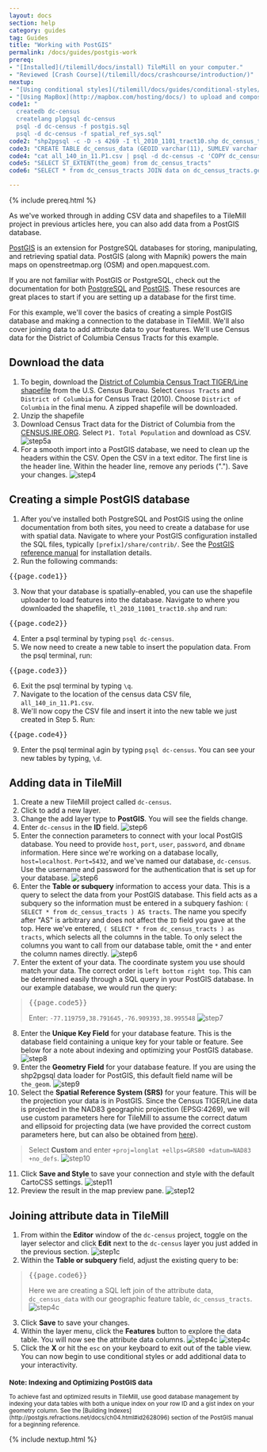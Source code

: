 ```yaml
---
layout: docs
section: help
category: guides
tag: Guides
title: "Working with PostGIS"
permalink: /docs/guides/postgis-work
prereq:
- "[Installed](/tilemill/docs/install) TileMill on your computer."
- "Reviewed [Crash Course](/tilemill/docs/crashcourse/introduction/)"
nextup:
- "[Using conditional styles](/tilemill/docs/guides/conditional-styles/) to control the appearance of points based on data."
- "[Using MapBox](http://mapbox.com/hosting/docs/) to upload and composite your map."
code1: "
  createdb dc-census
  createlang plpgsql dc-census
  psql -d dc-census -f postgis.sql
  psql -d dc-census -f spatial_ref_sys.sql"
code2: "shp2pgsql -c -D -s 4269 -I tl_2010_1101_tract10.shp dc_census_tracts | psql -d dc-census"
code3: "CREATE TABLE dc_census_data (GEOID varchar(11), SUMLEV varchar(3), STATE varchar(2), COUNTY varchar(3), CBSA varchar(5), CSA varchar(3), NECTA integer, CNECTA integer, NAME varchar(30), POP100 integer, HU100 integer, POP1002000 integer, HU1002000 integer, P001001 integer, P0010012000 integer);"
code4: "cat all_140_in_11.P1.csv | psql -d dc-census -c 'COPY dc_census_data FROM STDIN WITH CSV HEADER'"
code5: "SELECT ST_EXTENT(the_geom) from dc_census_tracts"
code6: "SELECT * from dc_census_tracts JOIN data on dc_census_tracts.geoid10 = data.geoid"

---
```


{% include prereq.html %}

As we've worked through in adding CSV data and shapefiles to a TileMill project in previous articles here, you can also add data from a PostGIS database.

[PostGIS](http://postgis.refractions.net/) is an extension for PostgreSQL databases for storing, manipulating, and retrieving spatial data. PostGIS (along with Mapnik) powers the main maps on openstreetmap.org (OSM) and open.mapquest.com.

If you are not familiar with PostGIS or PostgreSQL, check out the documentation for both [PostgreSQL](http://www.postgresql.org/) and [PostGIS](http://postgis.refractions.net). These resources are great places to start if you are setting up a database for the first time.

For this example, we'll cover the basics of creating a simple PostGIS database and making a connection to the database in TileMill. We'll also cover joining data to add attribute data to your features. We'll use Census data for the District of Columbia Census Tracts for this example.

## Download the data
1. To begin, download the [District of Columbia Census Tract TIGER/Line shapefile](http://www.census.gov/cgi-bin/geo/shapefiles2010/main) from the U.S. Census Bureau. Select `Census Tracts` and `District of Columbia` for Census Tract (2010). Choose `District of Columbia` in the final menu. A zipped shapefile will be downloaded.
2. Unzip the shapefile
3. Download Census Tract data for the District of Columbia from the [CENSUS.IRE.ORG](http://census.ire.org/data/bulkdata.html?state=11&sumlev=140). Select  `P1. Total Population` and download as CSV.
![step5a](/tilemill/assets/pages/postgis-3.png)
4. For a smooth import into a PostGIS database, we need to clean up the headers within the CSV. Open the CSV in a text editor. The first line is the header line. Within the header line, remove any periods ("."). Save your changes.
![step4](/tilemill/assets/pages/postgis-4.png)

## Creating a simple PostGIS database

1. After you've installed both PostgreSQL and PostGIS using the online documentation from both sites, you need to create a database for use with spatial data. Navigate to where your PostGIS configuration installed the SQL files, typically `[prefix]/share/contrib/`. See the [PostGIS reference manual](http://postgis.refractions.net/documentation/manual-1.5/) for installation details.
2. Run the following commands:
<pre>{{page.code1}}</pre>
3. Now that your database is spatially-enabled, you can use the shapefile uploader to load features into the database. Navigate to where you downloaded the shapefile, `tl_2010_11001_tract10.shp` and run:
<pre>{{page.code2}}</pre>
4. Enter a psql terminal by typing `psql dc-census`.
5. We now need to create a new table to insert the population data. From the psql terminal, run:
<pre>{{page.code3}}</pre>
6. Exit the psql terminal by typing `\q`.
7. Navigate to the location of the census data CSV file, `all_140_in_11.P1.csv`.
8. We'll now copy the CSV file and insert it into the new table we just created in Step 5. Run:
<pre>{{page.code4}}</pre>
9. Enter the psql terminal agin by typing `psql dc-census`. You can see your new tables by typing, `\d`.


## Adding data in TileMill

1. Create a new TileMill project called `dc-census`.
2. Click to add a new layer.
3. Change the add layer type to **PostGIS**. You will see the fields change.
4. Enter `dc-census` in the **ID** field.
![step6](/tilemill/assets/pages/postgis-4b.png)
5. Enter the connection parameters to connect with your local PostGIS database. You need to provide `host`, `port`, `user`, `password`, and `dbname` information. Here since we're working on a database locally, `host=localhost`. `Port=5432`, and we've named our database, `dc-census`. Use the username and password for the authentication that is set up for your database.
![step6](/tilemill/assets/pages/postgis-5b.png)
6. Enter the **Table or subquery** information to access your data. This is a query to select the data from your PostGIS database. This field acts as a subquery so the information must be entered in a subquery fashion: `( SELECT * from dc_census_tracts ) AS tracts`. The name you specify after "AS" is arbitrary and does not affect the `ID` field you gave at the top. Here we've entered, `( SELECT * from dc_census_tracts ) as tracts`, which selects all the columns in the table. To only select the columns you want to call from our database table, omit the `*` and enter the column names directly.
![step6](/tilemill/assets/pages/postgis-6b.png)
7. Enter the extent of your data. The coordinate system you use should match your data. The correct order is `left bottom right top`. This can be determined easily through a SQL query in your PostGIS database. In our example database, we would run the query:
><pre>{{page.code5}}</pre>
>Enter: `-77.119759,38.791645,-76.909393,38.995548`
![step7](/tilemill/assets/pages/postgis-7b.png)
8. Enter the **Unique Key Field** for your database feature. This is the database field containing a unique key for your table or feature. See below for a note about indexing and optimizing your PostGIS database.
![step8](/tilemill/assets/pages/postgis-8b.png)
9. Enter the **Geometry Field** for your database feature. If you are using the shp2pgsql data loader for PostGIS, this default field name will be `the_geom`.
![step9](/tilemill/assets/pages/postgis-9b.png)
10. Select the **Spatial Reference System (SRS)** for your feature. This will be the projection your data is in PostGIS. Since the Census TIGER/Line data is projected in the NAD83 geographic projection (EPSG:4269), we will use custom parameters here for TileMill to assume the correct datum and ellipsoid for projecting data (we have provided the correct custom parameters here, but can also be obtained from [here](http://spatialreference.org/ref/epsg/4269/)).
>
>Select **Custom** and enter `+proj=longlat +ellps=GRS80 +datum=NAD83 +no_defs`.
![step10](/tilemill/assets/pages/postgis-10b.png)
11. Click **Save and Style** to save your connection and style with the default CartoCSS settings.
![step11](/tilemill/assets/pages/postgis-11b.png)
12. Preview the result in the map preview pane.
![step12](/tilemill/assets/pages/postgis-12b.png)

## Joining attribute data in TileMill

1. From within the **Editor** window of the `dc-census` project, toggle on the layer selector and click **Edit** next to the `dc-census` layer you just added in the previous section.
![step1c](/tilemill/assets/pages/postgis-1c.png)
2. Within the **Table or subquery** field, adjust the existing query to be:
><pre>{{page.code6}}</pre>
>
>Here we are creating a SQL left join of the attribute data, `dc_census_data` with our geographic feature table, `dc_census_tracts`.
![step4c](/tilemill/assets/pages/postgis-2c.png)
3. Click **Save** to save your changes.
4. Within the layer menu, click the **Features** button to explore the data table. You will now see the attribute data columns.
![step4c](/tilemill/assets/pages/postgis-4c.png)
![step4c](/tilemill/assets/pages/postgis-5c.png)
5. Click the **X** or hit the `esc` on your keyboard to exit out of the table view. You can now begin to use conditional styles or add additional data to your interactivity.

<small class='note' markdown='1'>
<h3>Note: Indexing and Optimizing PostGIS data</h3>
To achieve fast and optimized results in TileMill, use good database management by indexing your data tables with both a unique index on your row ID and a gist index on your geometry column. See the [Building Indexes](http://postgis.refractions.net/docs/ch04.html#id2628096) section of the PostGIS manual for a beginning reference.
</small>

{% include nextup.html %}
